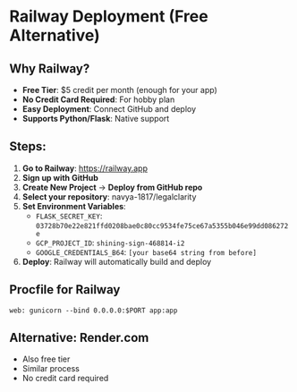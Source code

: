 # Railway Deployment (Free Alternative)

## Why Railway?
- **Free Tier**: $5 credit per month (enough for your app)
- **No Credit Card Required**: For hobby plan
- **Easy Deployment**: Connect GitHub and deploy
- **Supports Python/Flask**: Native support

## Steps:

1. **Go to Railway**: https://railway.app
2. **Sign up with GitHub**
3. **Create New Project** → **Deploy from GitHub repo**
4. **Select your repository**: navya-1817/legalclarity
5. **Set Environment Variables**:
   - `FLASK_SECRET_KEY`: `03728b70e22e821ffd0208bae0c80cc9534fe75ce67a5355b046e99dd086272e`
   - `GCP_PROJECT_ID`: `shining-sign-468814-i2`
   - `GOOGLE_CREDENTIALS_B64`: `[your base64 string from before]`
6. **Deploy**: Railway will automatically build and deploy

## Procfile for Railway
```
web: gunicorn --bind 0.0.0.0:$PORT app:app
```

## Alternative: Render.com
- Also free tier
- Similar process
- No credit card required
